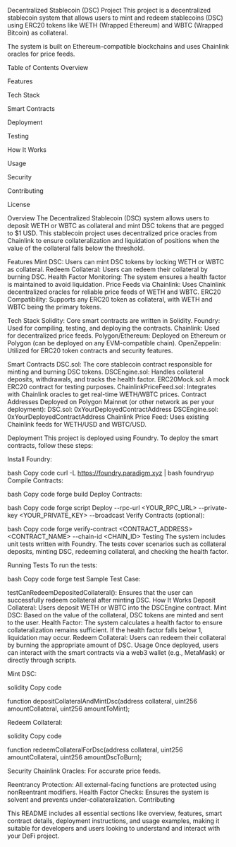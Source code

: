 Decentralized Stablecoin (DSC) Project
This project is a decentralized stablecoin system that allows users to mint and redeem stablecoins (DSC) using ERC20 tokens like WETH (Wrapped Ethereum) and WBTC (Wrapped Bitcoin) as collateral.

The system is built on Ethereum-compatible blockchains and uses Chainlink oracles for price feeds.

Table of Contents
Overview

Features

Tech Stack

Smart Contracts

Deployment

Testing

How It Works

Usage

Security

Contributing

License


Overview
The Decentralized Stablecoin (DSC) system allows users to deposit WETH or WBTC as collateral and mint DSC tokens that are pegged to $1 USD. This stablecoin project uses decentralized price oracles from Chainlink to ensure collateralization and liquidation of positions when the value of the collateral falls below the threshold.

Features
Mint DSC: Users can mint DSC tokens by locking WETH or WBTC as collateral.
Redeem Collateral: Users can redeem their collateral by burning DSC.
Health Factor Monitoring: The system ensures a health factor is maintained to avoid liquidation.
Price Feeds via Chainlink: Uses Chainlink decentralized oracles for reliable price feeds of WETH and WBTC.
ERC20 Compatibility: Supports any ERC20 token as collateral, with WETH and WBTC being the primary tokens.


Tech Stack
Solidity: Core smart contracts are written in Solidity.
Foundry: Used for compiling, testing, and deploying the contracts.
Chainlink: Used for decentralized price feeds.
Polygon/Ethereum: Deployed on Ethereum or Polygon (can be deployed on any EVM-compatible chain).
OpenZeppelin: Utilized for ERC20 token contracts and security features.


Smart Contracts
DSC.sol: The core stablecoin contract responsible for minting and burning DSC tokens.
DSCEngine.sol: Handles collateral deposits, withdrawals, and tracks the health factor.
ERC20Mock.sol: A mock ERC20 contract for testing purposes.
ChainlinkPriceFeed.sol: Integrates with Chainlink oracles to get real-time WETH/WBTC prices.
Contract Addresses
Deployed on Polygon Mainnet (or other network as per your deployment):
DSC.sol: 0xYourDeployedContractAddress
DSCEngine.sol: 0xYourDeployedContractAddress
Chainlink Price Feed: Uses existing Chainlink feeds for WETH/USD and WBTC/USD.

Deployment
This project is deployed using Foundry. To deploy the smart contracts, follow these steps:

Install Foundry:

bash
Copy code
curl -L https://foundry.paradigm.xyz | bash
foundryup
Compile Contracts:

bash
Copy code
forge build
Deploy Contracts:

bash
Copy code
forge script Deploy --rpc-url <YOUR_RPC_URL> --private-key <YOUR_PRIVATE_KEY> --broadcast
Verify Contracts (optional):

bash
Copy code
forge verify-contract <CONTRACT_ADDRESS> <CONTRACT_NAME> --chain-id <CHAIN_ID>
Testing
The system includes unit tests written with Foundry. The tests cover scenarios such as collateral deposits, minting DSC, redeeming collateral, and checking the health factor.

Running Tests
To run the tests:

bash
Copy code
forge test
Sample Test Case:

testCanRedeemDepositedCollateral(): Ensures that the user can successfully redeem collateral after minting DSC.
How It Works
Deposit Collateral: Users deposit WETH or WBTC into the DSCEngine contract.
Mint DSC: Based on the value of the collateral, DSC tokens are minted and sent to the user.
Health Factor: The system calculates a health factor to ensure collateralization remains sufficient. If the health factor falls below 1, liquidation may occur.
Redeem Collateral: Users can redeem their collateral by burning the appropriate amount of DSC.
Usage
Once deployed, users can interact with the smart contracts via a web3 wallet (e.g., MetaMask) or directly through scripts.

Mint DSC:

solidity
Copy code

function depositCollateralAndMintDsc(address collateral, uint256 amountCollateral, uint256 amountToMint);

Redeem Collateral:

solidity
Copy code

function redeemCollateralForDsc(address collateral, uint256 amountCollateral, uint256 amountDscToBurn);

Security
Chainlink Oracles: For accurate price feeds.

Reentrancy Protection: All external-facing functions are protected using nonReentrant modifiers.
Health Factor Checks: Ensures the system is solvent and prevents under-collateralization.
Contributing










This README includes all essential sections like overview, features, smart contract details, deployment instructions, and usage examples, making it suitable for developers and users looking to understand and interact with your DeFi project.










